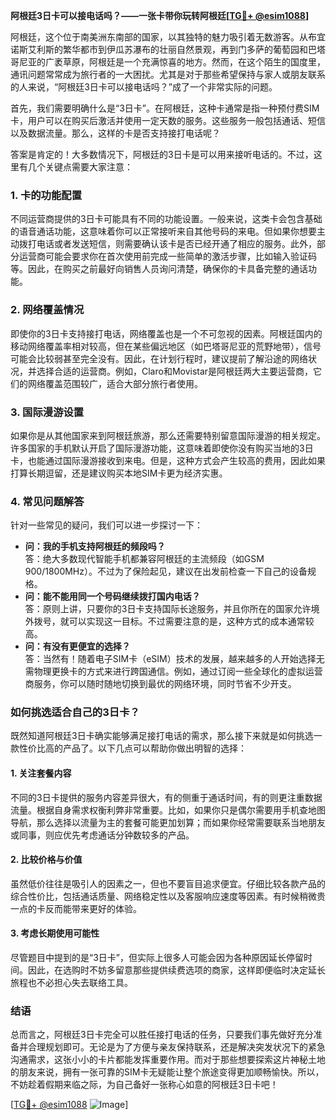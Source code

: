**阿根廷3日卡可以接电话吗？——一张卡带你玩转阿根廷[[TG💪+ @esim1088](https://t.me/s/esim1088)]**

阿根廷，这个位于南美洲东南部的国家，以其独特的魅力吸引着无数游客。从布宜诺斯艾利斯的繁华都市到伊瓜苏瀑布的壮丽自然景观，再到门多萨的葡萄园和巴塔哥尼亚的广袤草原，阿根廷是一个充满惊喜的地方。然而，在这个陌生的国度里，通讯问题常常成为旅行者的一大困扰。尤其是对于那些希望保持与家人或朋友联系的人来说，“阿根廷3日卡可以接电话吗？”成了一个非常实际的问题。

首先，我们需要明确什么是“3日卡”。在阿根廷，这种卡通常是指一种预付费SIM卡，用户可以在购买后激活并使用一定天数的服务。这些服务一般包括通话、短信以及数据流量。那么，这样的卡是否支持接打电话呢？

答案是肯定的！大多数情况下，阿根廷的3日卡是可以用来接听电话的。不过，这里有几个关键点需要大家注意：

### **1. 卡的功能配置**
不同运营商提供的3日卡可能具有不同的功能设置。一般来说，这类卡会包含基础的语音通话功能，这意味着你可以正常接听来自其他号码的来电。但如果你想要主动拨打电话或者发送短信，则需要确认该卡是否已经开通了相应的服务。此外，部分运营商可能会要求你在首次使用前完成一些简单的激活步骤，比如输入验证码等。因此，在购买之前最好向销售人员询问清楚，确保你的卡具备完整的通话功能。

### **2. 网络覆盖情况**
即使你的3日卡支持接打电话，网络覆盖也是一个不可忽视的因素。阿根廷国内的移动网络覆盖率相对较高，但在某些偏远地区（如巴塔哥尼亚的荒野地带），信号可能会比较弱甚至完全没有。因此，在计划行程时，建议提前了解沿途的网络状况，并选择合适的运营商。例如，Claro和Movistar是阿根廷两大主要运营商，它们的网络覆盖范围较广，适合大部分旅行者使用。

### **3. 国际漫游设置**
如果你是从其他国家来到阿根廷旅游，那么还需要特别留意国际漫游的相关规定。许多国家的手机默认开启了国际漫游功能，这意味着即使你没有购买当地的3日卡，也能通过国际漫游接收到来电。但是，这种方式会产生较高的费用，因此如果打算长期逗留，还是建议购买本地SIM卡更为经济实惠。

### **4. 常见问题解答**
针对一些常见的疑问，我们可以进一步探讨一下：
- **问：我的手机支持阿根廷的频段吗？**  
  答：绝大多数现代智能手机都兼容阿根廷的主流频段（如GSM 900/1800MHz）。不过为了保险起见，建议在出发前检查一下自己的设备规格。
- **问：能不能用同一个号码继续拨打国内电话？**  
  答：原则上讲，只要你的3日卡支持国际长途服务，并且你所在的国家允许境外拨号，就可以实现这一目标。不过需要注意的是，这种方式的成本通常较高。
- **问：有没有更便宜的选择？**  
  答：当然有！随着电子SIM卡（eSIM）技术的发展，越来越多的人开始选择无需物理更换卡的方式来进行跨国通信。例如，通过订阅一些全球化的虚拟运营商服务，你可以随时随地切换到最优的网络环境，同时节省不少开支。

### **如何挑选适合自己的3日卡？**
既然知道阿根廷3日卡确实能够满足接打电话的需求，那么接下来就是如何挑选一款性价比高的产品了。以下几点可以帮助你做出明智的选择：

#### **1. 关注套餐内容**
不同的3日卡提供的服务内容差异很大，有的侧重于通话时间，有的则更注重数据流量。根据自身需求权衡利弊非常重要。比如，如果你只是偶尔需要用手机查地图导航，那么选择以流量为主的套餐可能更加划算；而如果你经常需要联系当地朋友或同事，则应优先考虑通话分钟数较多的产品。

#### **2. 比较价格与价值**
虽然低价往往是吸引人的因素之一，但也不要盲目追求便宜。仔细比较各款产品的综合性价比，包括通话质量、网络稳定性以及客服响应速度等因素。有时候稍微贵一点的卡反而能带来更好的体验。

#### **3. 考虑长期使用可能性**
尽管题目中提到的是“3日卡”，但实际上很多人可能会因为各种原因延长停留时间。因此，在选购时不妨多留意那些提供续费选项的商家，这样即便临时决定延长旅程也不必担心失去联络工具。

### **结语**
总而言之，阿根廷3日卡完全可以胜任接打电话的任务，只要我们事先做好充分准备并合理规划即可。无论是为了方便与亲友保持联系，还是解决突发状况下的紧急沟通需求，这张小小的卡片都能发挥重要作用。而对于那些想要探索这片神秘土地的朋友来说，拥有一张可靠的SIM卡无疑能让整个旅途变得更加顺畅愉快。所以，不妨趁着假期来临之际，为自己备好一张称心如意的阿根廷3日卡吧！

[[TG💪+ @esim1088](https://t.me/s/esim1088) ![Image](https://i.postimg.cc/4NQfJmqS/Snipaste-2025-05-13-00-14-12.png)]